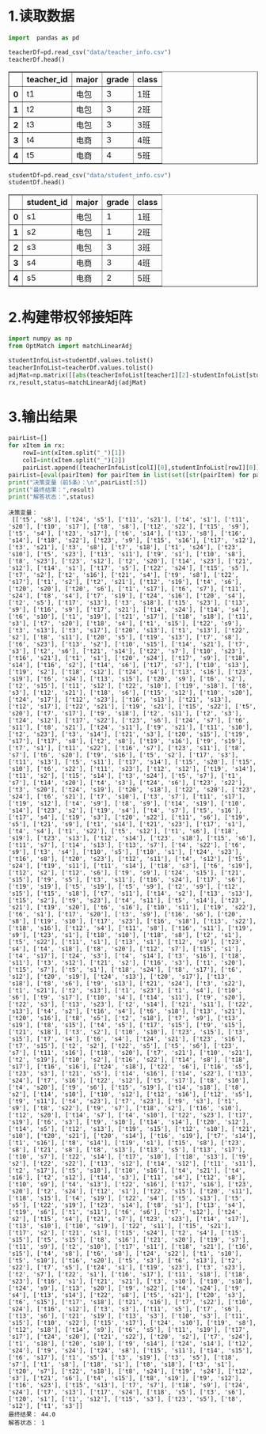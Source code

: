 # 1.读取数据


```python
import  pandas as pd

teacherDf=pd.read_csv("data/teacher_info.csv")
teacherDf.head()
```




<div>
<style scoped>
    .dataframe tbody tr th:only-of-type {
        vertical-align: middle;
    }

    .dataframe tbody tr th {
        vertical-align: top;
    }

    .dataframe thead th {
        text-align: right;
    }
</style>
<table border="1" class="dataframe">
  <thead>
    <tr style="text-align: right;">
      <th></th>
      <th>teacher_id</th>
      <th>major</th>
      <th>grade</th>
      <th>class</th>
    </tr>
  </thead>
  <tbody>
    <tr>
      <th>0</th>
      <td>t1</td>
      <td>电包</td>
      <td>3</td>
      <td>1班</td>
    </tr>
    <tr>
      <th>1</th>
      <td>t2</td>
      <td>电包</td>
      <td>3</td>
      <td>2班</td>
    </tr>
    <tr>
      <th>2</th>
      <td>t3</td>
      <td>电包</td>
      <td>3</td>
      <td>3班</td>
    </tr>
    <tr>
      <th>3</th>
      <td>t4</td>
      <td>电商</td>
      <td>3</td>
      <td>4班</td>
    </tr>
    <tr>
      <th>4</th>
      <td>t5</td>
      <td>电商</td>
      <td>4</td>
      <td>5班</td>
    </tr>
  </tbody>
</table>
</div>




```python
studentDf=pd.read_csv("data/student_info.csv")
studentDf.head()
```




<div>
<style scoped>
    .dataframe tbody tr th:only-of-type {
        vertical-align: middle;
    }

    .dataframe tbody tr th {
        vertical-align: top;
    }

    .dataframe thead th {
        text-align: right;
    }
</style>
<table border="1" class="dataframe">
  <thead>
    <tr style="text-align: right;">
      <th></th>
      <th>student_id</th>
      <th>major</th>
      <th>grade</th>
      <th>class</th>
    </tr>
  </thead>
  <tbody>
    <tr>
      <th>0</th>
      <td>s1</td>
      <td>电包</td>
      <td>1</td>
      <td>1班</td>
    </tr>
    <tr>
      <th>1</th>
      <td>s2</td>
      <td>电包</td>
      <td>1</td>
      <td>2班</td>
    </tr>
    <tr>
      <th>2</th>
      <td>s3</td>
      <td>电包</td>
      <td>3</td>
      <td>3班</td>
    </tr>
    <tr>
      <th>3</th>
      <td>s4</td>
      <td>电商</td>
      <td>3</td>
      <td>4班</td>
    </tr>
    <tr>
      <th>4</th>
      <td>s5</td>
      <td>电商</td>
      <td>2</td>
      <td>5班</td>
    </tr>
  </tbody>
</table>
</div>



# 2.构建带权邻接矩阵


```python
import numpy as np
from OptMatch import matchLinearAdj

studentInfoList=studentDf.values.tolist()
teacherInfoList=teacherDf.values.tolist()
adjMat=np.matrix([[abs(teacherInfoList[teacherI][2]-studentInfoList[studentI][2]) for teacherI in range(len(teacherInfoList))] for studentI in range(len(studentInfoList))])
rx,result,status=matchLinearAdj(adjMat)
```

# 3.输出结果


```python
pairList=[]
for xItem in rx:
    rowI=int(xItem.split("_")[1])
    colI=int(xItem.split("_")[2])
    pairList.append([teacherInfoList[colI][0],studentInfoList[rowI][0]])
pairList=[eval(pairItem) for pairItem in list(set([str(pairItem) for pairItem in pairList]))]
print("决策变量（前5条）：\n",pairList[:5])
print("最终结果：",result)
print("解答状态：",status)
```

    决策变量：
     [['t5', 's8'], ['t24', 's5'], ['t11', 's21'], ['t4', 's1'], ['t11', 's20'], ['t10', 's17'], ['t8', 's8'], ['t12', 's22'], ['t15', 's9'], ['t5', 's4'], ['t23', 's17'], ['t6', 's14'], ['t13', 's8'], ['t16', 's14'], ['t18', 's22'], ['t23', 's9'], ['t15', 's16'], ['t17', 's12'], ['t3', 's21'], ['t3', 's8'], ['t7', 's18'], ['t1', 's24'], ['t23', 's10'], ['t5', 's23'], ['t13', 's11'], ['t9', 's1'], ['t10', 's8'], ['t8', 's23'], ['t23', 's12'], ['t2', 's20'], ['t14', 's23'], ['t21', 's12'], ['t14', 's1'], ['t17', 's5'], ['t22', 's24'], ['t15', 's5'], ['t7', 's2'], ['t2', 's16'], ['t21', 's4'], ['t9', 's8'], ['t22', 's17'], ['t1', 's2'], ['t2', 's21'], ['t12', 's19'], ['t4', 's6'], ['t20', 's20'], ['t20', 's6'], ['t1', 's17'], ['t6', 's7'], ['t11', 's24'], ['t8', 's4'], ['t7', 's19'], ['t24', 's16'], ['t20', 's4'], ['t2', 's5'], ['t17', 's13'], ['t3', 's18'], ['t15', 's23'], ['t13', 's9'], ['t16', 's9'], ['t17', 's21'], ['t14', 's24'], ['t14', 's4'], ['t6', 's10'], ['t1', 's19'], ['t21', 's17'], ['t18', 's18'], ['t11', 's3'], ['t7', 's20'], ['t18', 's4'], ['t1', 's15'], ['t22', 's9'], ['t3', 's13'], ['t3', 's17'], ['t20', 's13'], ['t1', 's13'], ['t22', 's2'], ['t8', 's11'], ['t20', 's5'], ['t19', 's13'], ['t7', 's8'], ['t6', 's23'], ['t13', 's2'], ['t10', 's15'], ['t14', 's21'], ['t7', 's3'], ['t2', 's6'], ['t21', 's14'], ['t22', 's7'], ['t10', 's23'], ['t16', 's21'], ['t1', 's1'], ['t20', 's24'], ['t17', 's9'], ['t18', 's14'], ['t16', 's2'], ['t14', 's6'], ['t17', 's7'], ['t10', 's13'], ['t19', 's2'], ['t18', 's12'], ['t24', 's4'], ['t13', 's16'], ['t23', 's19'], ['t6', 's24'], ['t13', 's15'], ['t20', 's9'], ['t6', 's2'], ['t2', 's15'], ['t11', 's12'], ['t22', 's10'], ['t19', 's18'], ['t8', 's3'], ['t12', 's21'], ['t18', 's6'], ['t15', 's12'], ['t10', 's20'], ['t24', 's17'], ['t12', 's23'], ['t16', 's13'], ['t21', 's13'], ['t12', 's17'], ['t22', 's21'], ['t19', 's21'], ['t15', 's22'], ['t5', 's20'], ['t7', 's17'], ['t9', 's18'], ['t2', 's11'], ['t2', 's3'], ['t24', 's12'], ['t17', 's22'], ['t23', 's6'], ['t24', 's7'], ['t6', 's11'], ['t8', 's21'], ['t24', 's11'], ['t9', 's21'], ['t11', 's10'], ['t2', 's23'], ['t3', 's14'], ['t21', 's3'], ['t20', 's15'], ['t19', 's17'], ['t17', 's8'], ['t2', 's8'], ['t19', 's16'], ['t9', 's19'], ['t7', 's1'], ['t11', 's22'], ['t16', 's7'], ['t23', 's11'], ['t8', 's7'], ['t6', 's20'], ['t9', 's16'], ['t5', 's2'], ['t17', 's3'], ['t11', 's13'], ['t5', 's11'], ['t17', 's14'], ['t15', 's20'], ['t15', 's10'], ['t6', 's22'], ['t11', 's23'], ['t12', 's12'], ['t19', 's14'], ['t11', 's2'], ['t15', 's14'], ['t3', 's24'], ['t5', 's7'], ['t1', 's7'], ['t14', 's20'], ['t4', 's3'], ['t24', 's6'], ['t23', 's22'], ['t3', 's20'], ['t24', 's19'], ['t20', 's18'], ['t22', 's20'], ['t23', 's24'], ['t6', 's21'], ['t7', 's10'], ['t3', 's7'], ['t11', 's17'], ['t19', 's12'], ['t4', 's9'], ['t8', 's9'], ['t14', 's19'], ['t10', 's14'], ['t23', 's2'], ['t19', 's4'], ['t4', 's7'], ['t5', 's16'], ['t17', 's4'], ['t19', 's3'], ['t20', 's22'], ['t11', 's6'], ['t19', 's5'], ['t21', 's9'], ['t1', 's14'], ['t21', 's23'], ['t17', 's1'], ['t4', 's4'], ['t1', 's22'], ['t5', 's12'], ['t1', 's6'], ['t18', 's19'], ['t23', 's13'], ['t12', 's14'], ['t23', 's18'], ['t15', 's6'], ['t11', 's7'], ['t14', 's13'], ['t13', 's7'], ['t4', 's22'], ['t6', 's9'], ['t3', 's4'], ['t10', 's5'], ['t10', 's1'], ['t24', 's23'], ['t16', 's8'], ['t20', 's23'], ['t12', 's11'], ['t4', 's12'], ['t5', 's24'], ['t19', 's11'], ['t11', 's14'], ['t18', 's3'], ['t6', 's19'], ['t12', 's2'], ['t12', 's6'], ['t9', 's9'], ['t24', 's15'], ['t21', 's15'], ['t9', 's5'], ['t3', 's11'], ['t16', 's24'], ['t17', 's6'], ['t19', 's19'], ['t5', 's19'], ['t5', 's9'], ['t2', 's9'], ['t12', 's15'], ['t15', 's18'], ['t7', 's11'], ['t14', 's2'], ['t13', 's13'], ['t15', 's2'], ['t9', 's23'], ['t4', 's11'], ['t5', 's14'], ['t23', 's21'], ['t19', 's20'], ['t6', 's16'], ['t10', 's11'], ['t19', 's22'], ['t6', 's1'], ['t17', 's20'], ['t3', 's9'], ['t16', 's6'], ['t20', 's8'], ['t19', 's10'], ['t17', 's23'], ['t16', 's18'], ['t13', 's22'], ['t18', 's16'], ['t12', 's4'], ['t11', 's8'], ['t16', 's11'], ['t19', 's9'], ['t23', 's1'], ['t18', 's10'], ['t18', 's8'], ['t2', 's1'], ['t5', 's22'], ['t11', 's1'], ['t13', 's1'], ['t12', 's9'], ['t23', 's4'], ['t4', 's18'], ['t8', 's20'], ['t12', 's7'], ['t15', 's1'], ['t4', 's17'], ['t24', 's3'], ['t4', 's14'], ['t3', 's16'], ['t18', 's11'], ['t3', 's12'], ['t21', 's2'], ['t16', 's3'], ['t1', 's20'], ['t15', 's7'], ['t5', 's1'], ['t18', 's24'], ['t8', 's17'], ['t6', 's12'], ['t20', 's19'], ['t24', 's13'], ['t20', 's17'], ['t13', 's18'], ['t8', 's6'], ['t9', 's13'], ['t21', 's24'], ['t3', 's22'], ['t1', 's21'], ['t2', 's13'], ['t1', 's23'], ['t1', 's4'], ['t10', 's6'], ['t9', 's17'], ['t10', 's4'], ['t14', 's11'], ['t9', 's20'], ['t22', 's3'], ['t13', 's23'], ['t2', 's14'], ['t21', 's11'], ['t22', 's13'], ['t4', 's2'], ['t16', 's4'], ['t6', 's18'], ['t13', 's21'], ['t20', 's16'], ['t8', 's5'], ['t2', 's18'], ['t7', 's9'], ['t13', 's19'], ['t8', 's15'], ['t4', 's5'], ['t17', 's15'], ['t9', 's15'], ['t21', 's18'], ['t3', 's2'], ['t10', 's10'], ['t23', 's15'], ['t3', 's15'], ['t7', 's4'], ['t6', 's4'], ['t24', 's21'], ['t23', 's16'], ['t7', 's15'], ['t2', 's2'], ['t22', 's5'], ['t5', 's6'], ['t23', 's7'], ['t11', 's16'], ['t18', 's20'], ['t7', 's21'], ['t10', 's21'], ['t2', 's19'], ['t10', 's2'], ['t16', 's22'], ['t14', 's8'], ['t18', 's17'], ['t16', 's16'], ['t24', 's18'], ['t22', 's6'], ['t16', 's5'], ['t23', 's3'], ['t21', 's5'], ['t14', 's16'], ['t14', 's22'], ['t13', 's24'], ['t7', 's16'], ['t22', 's12'], ['t5', 's17'], ['t8', 's10'], ['t4', 's20'], ['t9', 's6'], ['t15', 's19'], ['t14', 's18'], ['t8', 's2'], ['t14', 's10'], ['t10', 's12'], ['t12', 's16'], ['t12', 's5'], ['t9', 's11'], ['t4', 's23'], ['t7', 's23'], ['t9', 's3'], ['t1', 's9'], ['t8', 's22'], ['t9', 's7'], ['t18', 's2'], ['t16', 's10'], ['t12', 's20'], ['t14', 's7'], ['t4', 's10'], ['t22', 's23'], ['t17', 's19'], ['t6', 's3'], ['t9', 's10'], ['t14', 's14'], ['t20', 's12'], ['t14', 's5'], ['t12', 's13'], ['t19', 's15'], ['t12', 's10'], ['t21', 's10'], ['t20', 's21'], ['t20', 's14'], ['t16', 's19'], ['t7', 's14'], ['t1', 's16'], ['t8', 's14'], ['t19', 's1'], ['t15', 's8'], ['t23', 's8'], ['t21', 's8'], ['t8', 's13'], ['t13', 's5'], ['t13', 's17'], ['t10', 's7'], ['t22', 's14'], ['t17', 's10'], ['t18', 's13'], ['t9', 's2'], ['t22', 's22'], ['t13', 's12'], ['t14', 's12'], ['t11', 's11'], ['t2', 's17'], ['t5', 's18'], ['t10', 's16'], ['t4', 's21'], ['t4', 's16'], ['t2', 's12'], ['t14', 's3'], ['t11', 's4'], ['t12', 's8'], ['t10', 's9'], ['t4', 's13'], ['t22', 's16'], ['t17', 's16'], ['t23', 's20'], ['t2', 's24'], ['t12', 's1'], ['t22', 's15'], ['t20', 's11'], ['t18', 's15'], ['t4', 's19'], ['t22', 's4'], ['t5', 's13'], ['t5', 's5'], ['t22', 's19'], ['t23', 's14'], ['t8', 's1'], ['t13', 's4'], ['t19', 's6'], ['t1', 's11'], ['t6', 's6'], ['t7', 's12'], ['t24', 's2'], ['t15', 's4'], ['t21', 's7'], ['t23', 's23'], ['t14', 's17'], ['t13', 's10'], ['t10', 's19'], ['t22', 's11'], ['t15', 's21'], ['t17', 's2'], ['t21', 's1'], ['t15', 's24'], ['t2', 's4'], ['t15', 's15'], ['t5', 's15'], ['t8', 's16'], ['t21', 's20'], ['t19', 's7'], ['t11', 's9'], ['t2', 's10'], ['t17', 's11'], ['t18', 's21'], ['t16', 's15'], ['t4', 's8'], ['t6', 's8'], ['t24', 's22'], ['t1', 's10'], ['t5', 's10'], ['t16', 's20'], ['t5', 's3'], ['t6', 's13'], ['t2', 's22'], ['t7', 's5'], ['t24', 's1'], ['t19', 's23'], ['t3', 's23'], ['t2', 's7'], ['t22', 's1'], ['t16', 's17'], ['t11', 's18'], ['t18', 's23'], ['t16', 's1'], ['t21', 's21'], ['t3', 's10'], ['t10', 's18'], ['t24', 's9'], ['t13', 's20'], ['t9', 's22'], ['t4', 's24'], ['t9', 's4'], ['t13', 's14'], ['t22', 's8'], ['t5', 's21'], ['t20', 's3'], ['t6', 's15'], ['t17', 's18'], ['t21', 's16'], ['t7', 's22'], ['t10', 's24'], ['t16', 's12'], ['t3', 's3'], ['t11', 's5'], ['t7', 's6'], ['t13', 's6'], ['t21', 's19'], ['t13', 's3'], ['t10', 's3'], ['t11', 's15'], ['t10', 's22'], ['t15', 's17'], ['t24', 's10'], ['t19', 's8'], ['t12', 's18'], ['t14', 's9'], ['t6', 's5'], ['t11', 's19'], ['t17', 's17'], ['t24', 's20'], ['t21', 's22'], ['t20', 's2'], ['t7', 's24'], ['t1', 's18'], ['t20', 's10'], ['t9', 's14'], ['t24', 's14'], ['t12', 's24'], ['t9', 's24'], ['t24', 's8'], ['t15', 's11'], ['t14', 's15'], ['t6', 's17'], ['t1', 's5'], ['t3', 's19'], ['t3', 's5'], ['t18', 's7'], ['t1', 's8'], ['t18', 's1'], ['t8', 's18'], ['t3', 's1'], ['t20', 's7'], ['t22', 's18'], ['t8', 's24'], ['t19', 's24'], ['t12', 's3'], ['t21', 's6'], ['t4', 's15'], ['t8', 's19'], ['t9', 's12'], ['t16', 's23'], ['t15', 's13'], ['t7', 's7'], ['t18', 's9'], ['t24', 's24'], ['t7', 's13'], ['t17', 's24'], ['t18', 's5'], ['t3', 's6'], ['t20', 's1'], ['t1', 's12'], ['t15', 's3'], ['t23', 's5'], ['t8', 's12'], ['t1', 's3']]
    最终结果： 44.0
    解答状态： 1

```
